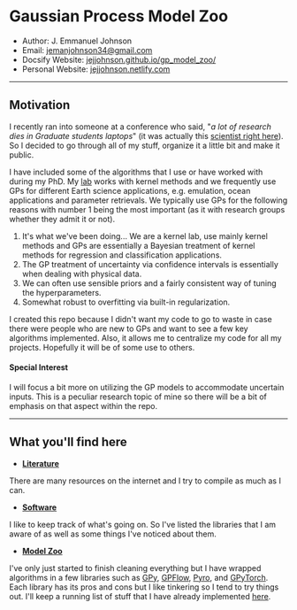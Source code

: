 # Gaussian Process Model Zoo

* Author: J. Emmanuel Johnson
* Email: jemanjohnson34@gmail.com
* Docsify Website: [jejjohnson.github.io/gp_model_zoo/](https://jejjohnson.github.io/gp_model_zoo/)
* Personal Website: [jejjohnson.netlify.com](https://jejjohnson.netlify.com)

---
## Motivation

I recently ran into someone at a conference who said, "*a lot of research dies in Graduate students laptops*" (it was actually this [scientist right here](https://twitter.com/jennifermarsman)). So I decided to go through all of my stuff, organize it a little bit and make it public.

I have included some of the algorithms that I use or have worked with during my PhD. My [lab](https://isp.uv.es/) works with kernel methods and we frequently use GPs for different Earth science applications, e.g. emulation, ocean applications and parameter retrievals. We typically use GPs for the following reasons with number 1 being the most important (as it with research groups whether they admit it or not).

1. It's what we've been doing... We are a kernel lab, use mainly kernel methods and GPs are essentially a Bayesian treatment of kernel methods for regression and classification applications.
2. The GP treatment of uncertainty via confidence intervals is essentially when dealing with physical data.
3. We can often use sensible priors and a fairly consistent way of tuning the hyperparameters.
4. Somewhat robust to overfitting via built-in regularization.

I created this repo because I didn't want my code to go to waste in case there were people who are new to GPs and want to see a few key algorithms implemented. Also, it allows me to centralize my code for all my projects. Hopefully it will be of some use to others.

#### Special Interest

I will focus a bit more on utilizing the GP models to accommodate uncertain inputs. This is a peculiar research topic of mine so there will be a bit of emphasis on that aspect within the repo.

---
## What you'll find here

* [**Literature**](literature/README.md)

There are many resources on the internet and I try to compile as much as I can.

* [**Software**](software.md)

I like to keep track of what's going on. So I've listed the libraries that I am aware of as well as some things I've noticed about them. 

* [**Model Zoo**](model_zoo.md)

I've only just started to finish cleaning everything but I have wrapped algorithms in a few libraries such as [GPy](https://sheffieldml.github.io/GPy/), [GPFlow](https://www.gpflow.org/), [Pyro](https://pyro.ai/), and [GPyTorch](https://gpytorch.ai/). Each library has its pros and cons but I like tinkering so I tend to try things out. I'll keep a running list of stuff that I have already implemented [here](model_zoo.md).
